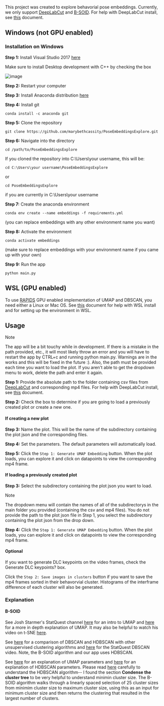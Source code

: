 This project was created to explore behavorial pose embeddings. Currently, we only support [DeepLabCut](https://www.mackenziemathislab.org/deeplabcut) and [B-SOID](https://bsoid.org/). For help with DeepLabCut install, see [this](https://docs.google.com/document/d/1VsdeL4G_OTTggeyv5SzAn8GRBjdLrDKKMCqUvYcxpRQ/edit?usp=sharing) document. 

## Windows (not GPU enabled)

### Installation on Windows 

**Step 1:** Install Visual Studio 2017 [here](https://download.visualstudio.microsoft.com/download/pr/4035d2dd-2d45-48eb-9104-d4dc7d808a7b/f5675416a31cbf8c29e74d75a1790cf7/vs_community.exe)

Make sure to install Desktop development with C++ by checking the box

![image](https://github.com/marybethcassity/PoseEmbeddingsExplore/assets/70182553/30b20a59-4fbb-418b-b735-5dea12b8bfef)


**Step 2:** Restart your computer


**Step 3:** Install Anaconda distribution [here](https://www.anaconda.com/download)


**Step 4:** Install git 
```
conda install -c anaconda git 
```

**Step 5:** Clone the repository
```
git clone https://github.com/marybethcassity/PoseEmbeddingsExplore.git
```

**Step 6:** Navigate into the directory
```
cd /path/to/PoseEmbeddingsExplore
```

If you cloned the repository into C:\Users\your username, this will be:
```
cd C:\Users\your username\PoseEmbeddingsExplore
```
or
```
cd PoseEmbeddingsExplore
```
if you are currently in C:\Users\your username

**Step 7:** Create the anaconda environment 
```
conda env create --name embeddings -f requirements.yml 
```
(you can replace embeddings with any other environment name you want)


**Step 8:** Activate the environment 
```
conda activate embeddings 
```
(make sure to replace embeddings with your environment name if you came up with your own)


**Step 9:** Run the app 

```
python main.py
```

## WSL (GPU enabled)

To use [RAPIDS](https://rapids.ai/) GPU enabled implementation of UMAP and DBSCAN, you need either a Linux or Mac OS. See [this](https://docs.google.com/document/d/1eBdohojmcCR4wT-GW3WUpijzp0HnEUXjHQlrd3pobnM/edit?usp=sharing) document for help with WSL install and for setting up the environment in WSL. 

## Usage 
> [!NOTE]
The app will be a bit touchy while in development. If there is a mistake in the path provided, etc., it will most likely throw an error and you will have to restart the app by CTRL+c and running python main.py. Warnings are in the works and this will be fixed in the future :). Also, the path must be provided each time you want to load the plot. If you aren't able to get the dropdown menu to work, delete the path and enter it again. 

**Step 1:** Provide the absolute path to the folder containing csv files from [DeepLabCut](https://www.mackenziemathislab.org/deeplabcut) and corresponding mp4 files. For help with DeepLabCut install, see [this](https://docs.google.com/document/d/1VsdeL4G_OTTggeyv5SzAn8GRBjdLrDKKMCqUvYcxpRQ/edit?usp=sharing) document. 

**Step 2:** Check the box to determine if you are going to load a previously created plot or create a new one. 

#### If creating a new plot

**Step 3:** Name the plot. This will be the name of the subdirectory containing the plot json and the corresponding files.

**Step 4:** Set the parameters. The default parameters will automatically load. 

**Step 5:** Click the `Step 1: Generate UMAP Embedding` button. When the plot loads, you can explore it and click on datapoints to view the corresponding mp4 frame.

#### If loading a previously created plot

**Step 3:** Select the subdirectory containing the plot json you want to load.
> [!NOTE]
The dropdown menu will contain the names of all of the subdirectorys in the main folder you provided (containing the csv and mp4 files). You do not provide the path to the plot json file in Step 1, you select the subdirectory containing the plot json from the drop down.

**Step 4:** Click the `Step 1: Generate UMAP Embedding` button. When the plot loads, you can explore it and click on datapoints to view the corresponding mp4 frame.

#### Optional

If you want to generate DLC keypoints on the video frames, check the Generate DLC keypoints? box.

Click the `Step 2: Save images in clusters` button if you want to save the mp4 frames sorted in their behavorvial cluster. Histograms of the interframe difference of each cluster will also be generated. 

### Explanation

#### B-SOID
See Josh Starmer's StatQuest channel [here](https://www.youtube.com/watch?v=eN0wFzBA4Sc) for an intro to UMAP and [here](https://www.youtube.com/watch?v=jth4kEvJ3P8) for a more in depth explanation of UMAP. It may also be helpful to watch his video on t-SNE [here](https://www.youtube.com/watch?v=NEaUSP4YerM).

See [here](https://scikit-learn.org/stable/modules/clustering.html) for a comparison of DBSCAN and HDBSCAN with other unsupervised clustering algorithms and [here](https://www.youtube.com/watch?v=RDZUdRSDOok) for the StatQuest DBSCAN video. Note, the B-SOID algorithm and our app uses HDBSCAN.  

See [here](https://umap-learn.readthedocs.io/en/latest/parameters.html) for an explanation of UMAP parameters and [here](https://hdbscan.readthedocs.io/en/latest/parameter_selection.html) for an explanation of HDBSCAN parameters. Please read [here](https://hdbscan.readthedocs.io/en/latest/how_hdbscan_works.html) carefully to understand the HDBSCAN algorithm-- I found the section **Condense the cluster tree** to be very helpful to understand minimin cluster size. The B-SOID algorithm walks through a linearly spaced selection of 25 cluster sizes from minimim cluster size to maximum cluster size, using this as an input for minimum cluster size and then returns the clustering that resulted in the largest number of clusters. 

